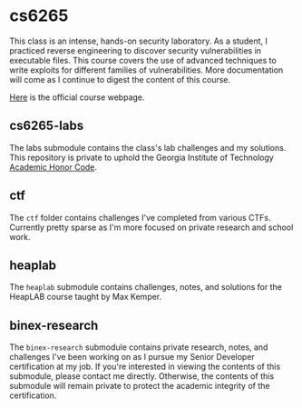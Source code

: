 # cs6265

This class is an intense, hands-on security laboratory. As a student, I
practiced reverse engineering to discover security vulnerabilities in
executable files. This course covers the use of advanced techniques to write
exploits for different families of vulnerabilities. More documentation will
come as I continue to digest the content of this course.

[Here](https://omscs.gatech.edu/cs-6265-information-security-lab) is the
official course webpage.

## cs6265-labs

The labs submodule contains the class's lab challenges and my solutions. This
repository is private to uphold the Georgia Institute of Technology
[Academic Honor Code](https://osi.gatech.edu/content/honor-code).

## ctf

The `ctf` folder contains challenges I've completed from various CTFs.
Currently pretty sparse as I'm more focused on private research and school
work.

## heaplab

The `heaplab` submodule contains challenges, notes, and solutions for the
HeapLAB course taught by Max Kemper.

## binex-research

The `binex-research` submodule contains private research, notes, and challenges
I've been working on as I pursue my Senior Developer certification at my job.
If you're interested in viewing the contents of this submodule, please contact
me directly. Otherwise, the contents of this submodule will remain private to
protect the academic integrity of the certification.
